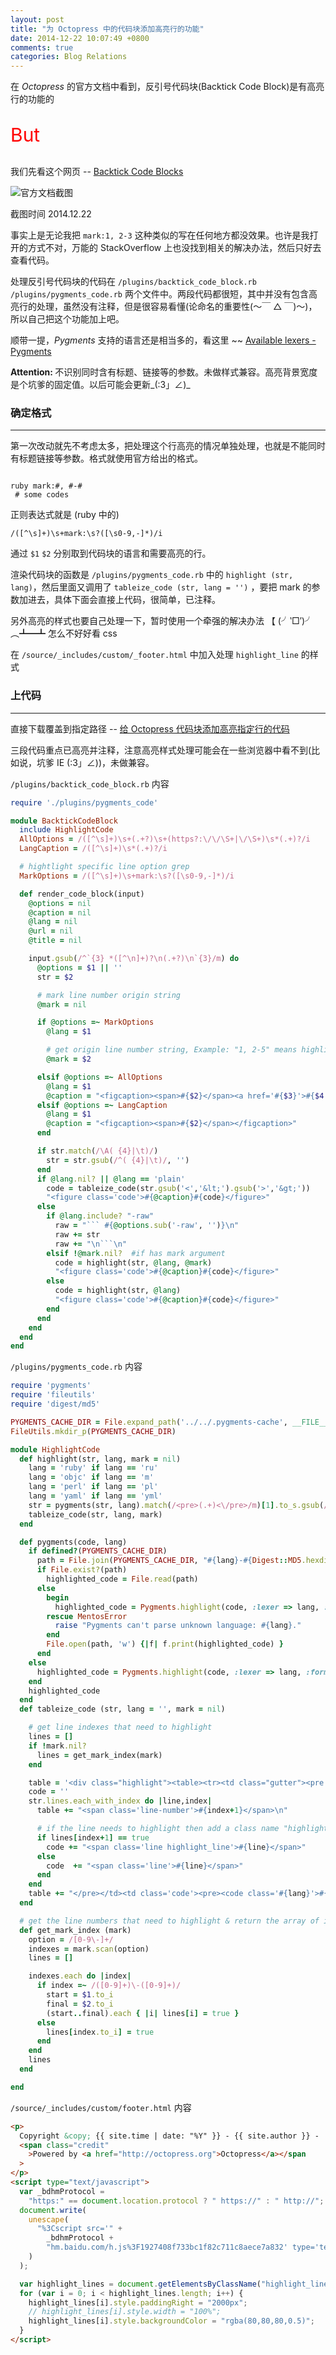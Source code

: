 ```yaml
---
layout: post
title: "为 Octopress 中的代码块添加高亮行的功能"
date: 2014-12-22 10:07:49 +0800
comments: true
categories: Blog Relations
---
```


在 _Octopress_ 的官方文档中看到，反引号代码块(Backtick Code Block)是有高亮行的功能的

<p style="font-size:30px;color:red">But</p>

<!-- more -->

我们先看这个网页 -- [Backtick Code Blocks](http://octopress.org/docs/plugins/backtick-codeblock/)

![官方文档截图](/images/2014_12/backtick_codeblock.png)

截图时间 2014.12.22

事实上是无论我把 `mark:1, 2-3` 这种类似的写在任何地方都没效果。也许是我打开的方式不对，万能的 StackOverflow 上也没找到相关的解决办法，然后只好去查看代码。

处理反引号代码块的代码在 `/plugins/backtick_code_block.rb` `/plugins/pygments_code.rb` 两个文件中。两段代码都很短，其中并没有包含高亮行的处理，虽然没有注释，但是很容易看懂(论命名的重要性(〜￣ △ ￣)〜)，所以自己把这个功能加上吧。

顺带一提，_Pygments_ 支持的语言还是相当多的，看这里 ~~ [Available lexers - Pygments](http://pygments.org/docs/lexers/)

<div class="post_attention"><b>Attention: </b>不识别同时含有标题、链接等的参数。未做样式兼容。高亮背景宽度是个坑爹的固定值。以后可能会更新_(:3」∠)_</div>

### 确定格式

---

第一次改动就先不考虑太多，把处理这个行高亮的情况单独处理，也就是不能同时有标题链接等参数。格式就使用官方给出的格式。

```plain

ruby mark:#, #-#
 # some codes

```

正则表达式就是 (ruby 中的)

`/([^\s]+)\s+mark:\s?([\s0-9,-]*)/i`

通过 `$1` `$2` 分别取到代码块的语言和需要高亮的行。

渲染代码块的函数是 `/plugins/pygments_code.rb` 中的 `highlight (str, lang)`，然后里面又调用了 `tableize_code (str, lang = '')` ，要把 mark 的参数加进去，具体下面会直接上代码，很简单，已注释。

另外高亮的样式也要自己处理一下，暂时使用一个牵强的解决办法 【 (╯‵□′)╯︵┻━┻ 怎么不好好看 css

在 `/source/_includes/custom/_footer.html` 中加入处理 `highlight_line` 的样式

### 上代码

---

直接下载覆盖到指定路径 -- [给 Octopress 代码块添加高亮指定行的代码](/document/octopress_highlight_line_code.zip)

三段代码重点已高亮并注释，注意高亮样式处理可能会在一些浏览器中看不到(比如说，坑爹 IE (:3」∠))，未做兼容。

`/plugins/backtick_code_block.rb` 内容

````ruby mark: 9, 23, 25-30, 50-52
require './plugins/pygments_code'

module BacktickCodeBlock
  include HighlightCode
  AllOptions = /([^\s]+)\s+(.+?)\s+(https?:\/\/\S+|\/\S+)\s*(.+)?/i
  LangCaption = /([^\s]+)\s*(.+)?/i

  # hightlight specific line option grep
  MarkOptions = /([^\s]+)\s+mark:\s?([\s0-9,-]*)/i

  def render_code_block(input)
    @options = nil
    @caption = nil
    @lang = nil
    @url = nil
    @title = nil

    input.gsub(/^`{3} *([^\n]+)?\n(.+?)\n`{3}/m) do
      @options = $1 || ''
      str = $2

      # mark line number origin string
      @mark = nil

      if @options =~ MarkOptions
        @lang = $1

        # get origin line number string, Example: "1, 2-5" means highlight line 1 and 2,3,4,5
        @mark = $2

      elsif @options =~ AllOptions
        @lang = $1
        @caption = "<figcaption><span>#{$2}</span><a href='#{$3}'>#{$4 || 'link'}</a></figcaption>"
      elsif @options =~ LangCaption
        @lang = $1
        @caption = "<figcaption><span>#{$2}</span></figcaption>"
      end

      if str.match(/\A( {4}|\t)/)
        str = str.gsub(/^( {4}|\t)/, '')
      end
      if @lang.nil? || @lang == 'plain'
        code = tableize_code(str.gsub('<','&lt;').gsub('>','&gt;'))
        "<figure class='code'>#{@caption}#{code}</figure>"
      else
        if @lang.include? "-raw"
          raw = "``` #{@options.sub('-raw', '')}\n"
          raw += str
          raw += "\n```\n"
        elsif !@mark.nil?  #if has mark argument
          code = highlight(str, @lang, @mark)
          "<figure class='code'>#{@caption}#{code}</figure>"
        else
          code = highlight(str, @lang)
          "<figure class='code'>#{@caption}#{code}</figure>"
        end
      end
    end
  end
end

````

`/plugins/pygments_code.rb` 内容

```ruby mark: 15, 39-42, 50-54, 60-75
require 'pygments'
require 'fileutils'
require 'digest/md5'

PYGMENTS_CACHE_DIR = File.expand_path('../../.pygments-cache', __FILE__)
FileUtils.mkdir_p(PYGMENTS_CACHE_DIR)

module HighlightCode
  def highlight(str, lang, mark = nil)
    lang = 'ruby' if lang == 'ru'
    lang = 'objc' if lang == 'm'
    lang = 'perl' if lang == 'pl'
    lang = 'yaml' if lang == 'yml'
    str = pygments(str, lang).match(/<pre>(.+)<\/pre>/m)[1].to_s.gsub(/ *$/, '') #strip out divs <div class="highlight">
    tableize_code(str, lang, mark)
  end

  def pygments(code, lang)
    if defined?(PYGMENTS_CACHE_DIR)
      path = File.join(PYGMENTS_CACHE_DIR, "#{lang}-#{Digest::MD5.hexdigest(code)}.html")
      if File.exist?(path)
        highlighted_code = File.read(path)
      else
        begin
          highlighted_code = Pygments.highlight(code, :lexer => lang, :formatter => 'html', :options => {:encoding => 'utf-8', :startinline => true})
        rescue MentosError
          raise "Pygments can't parse unknown language: #{lang}."
        end
        File.open(path, 'w') {|f| f.print(highlighted_code) }
      end
    else
      highlighted_code = Pygments.highlight(code, :lexer => lang, :formatter => 'html', :options => {:encoding => 'utf-8', :startinline => true})
    end
    highlighted_code
  end
  def tableize_code (str, lang = '', mark = nil)

    # get line indexes that need to highlight
    lines = []
    if !mark.nil?
      lines = get_mark_index(mark)
    end

    table = '<div class="highlight"><table><tr><td class="gutter"><pre class="line-numbers">'
    code = ''
    str.lines.each_with_index do |line,index|
      table += "<span class='line-number'>#{index+1}</span>\n"

      # if the line needs to highlight then add a class name "highlight_line" to class attribute
      if lines[index+1] == true
        code += "<span class='line highlight_line'>#{line}</span>"
      else
        code  += "<span class='line'>#{line}</span>"
      end
    end
    table += "</pre></td><td class='code'><pre><code class='#{lang}'>#{code}</code></pre></td></tr></table></div>"
  end

  # get the line numbers that need to highlight & return the array of index
  def get_mark_index (mark)
    option = /[0-9\-]+/
    indexes = mark.scan(option)
    lines = []

    indexes.each do |index|
      if index =~ /([0-9]+)\-([0-9]+)/
        start = $1.to_i
        final = $2.to_i
        (start..final).each { |i| lines[i] = true }
      else
        lines[index.to_i] = true
      end
    end
    lines
  end

end

```

`/source/_includes/custom/footer.html` 内容

```html mark: 9-14
<p>
  Copyright &copy; {{ site.time | date: "%Y" }} - {{ site.author }} -
  <span class="credit"
    >Powered by <a href="http://octopress.org">Octopress</a></span
  >
</p>
<script type="text/javascript">
  var _bdhmProtocol =
    "https:" == document.location.protocol ? " https://" : " http://";
  document.write(
    unescape(
      "%3Cscript src='" +
        _bdhmProtocol +
        "hm.baidu.com/h.js%3F1927408f733bc1f82c711c8aece7a832' type='text/javascript'%3E%3C/script%3E"
    )
  );

  var highlight_lines = document.getElementsByClassName("highlight_line");
  for (var i = 0; i < highlight_lines.length; i++) {
    highlight_lines[i].style.paddingRight = "2000px";
    // highlight_lines[i].style.width = "100%";
    highlight_lines[i].style.backgroundColor = "rgba(80,80,80,0.5)";
  }
</script>
```
